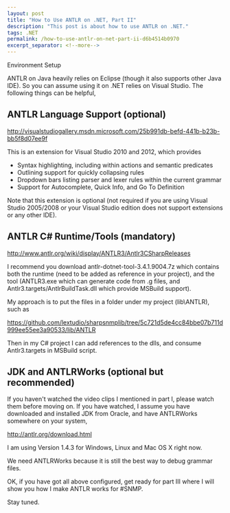 ```yaml
---
layout: post
title: "How to Use ANTLR on .NET, Part II"
description: "This post is about how to use ANTLR on .NET."
tags: .NET
permalink: /how-to-use-antlr-on-net-part-ii-d6b4514b0970
excerpt_separator: <!--more-->
---
```

Environment Setup
<!--more-->

ANTLR on Java heavily relies on Eclipse (though it also supports other Java IDE). So you can assume using it on .NET relies on Visual Studio. The following things can be helpful,

## ANTLR Language Support (optional)

http://visualstudiogallery.msdn.microsoft.com/25b991db-befd-441b-b23b-bb5f8d07ee9f

This is an extension for Visual Studio 2010 and 2012, which provides

* Syntax highlighting, including within actions and semantic predicates
* Outlining support for quickly collapsing rules
* Dropdown bars listing parser and lexer rules within the current grammar
* Support for Autocomplete, Quick Info, and Go To Definition

Note that this extension is optional (not required if you are using Visual Studio 2005/2008 or your Visual Studio edition does not support extensions or any other IDE).

## ANTLR C# Runtime/Tools (mandatory)

http://www.antlr.org/wiki/display/ANTLR3/Antlr3CSharpReleases

I recommend you download antlr-dotnet-tool-3.4.1.9004.7z which contains both the runtime (need to be added as reference in your project), and the tool (ANTLR3.exe which can generate code from .g files, and Antlr3.targets/AntlrBuildTask.dll which provide MSBuild support).

My approach is to put the files in a folder under my project (lib\ANTLR), such as

https://github.com/lextudio/sharpsnmplib/tree/5c721d5de4cc84bbe07b711d999ee55ee3a90533/lib/ANTLR

Then in my C# project I can add references to the dlls, and consume Antlr3.targets in MSBuild script.

## JDK and ANTLRWorks (optional but recommended)

If you haven't watched the video clips I mentioned in part I, please watch them before moving on. If you have watched, I assume you have downloaded and installed JDK from Oracle, and have ANTLRWorks somewhere on your system,

http://antlr.org/download.html

I am using Version 1.4.3 for Windows, Linux and Mac OS X right now.

We need ANTLRWorks because it is still the best way to debug grammar files.

OK, if you have got all above configured, get ready for part III where I will show you how I make ANTLR works for #SNMP.

Stay tuned.
